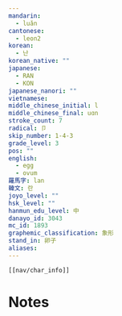 ```yaml
---
mandarin:
  - luǎn
cantonese:
  - leon2
korean:
  - 난
korean_native: ""
japanese:
  - RAN
  - KON
japanese_nanori: ""
vietnamese:
middle_chinese_initial: l
middle_chinese_final: uɑn
stroke_count: 7
radical: 卩
skip_number: 1-4-3
grade_level: 3
pos: ""
english:
  - egg
  - ovum
羅馬字: lan
韓文: 란
joyo_level: ""
hsk_level: ""
hanmun_edu_level: 中
danayo_id: 3043
mc_id: 1893
graphemic_classification: 象形
stand_in: 卵子
aliases:
---
```

```meta-bind-embed
[[nav/char_info]]
```

# Notes
